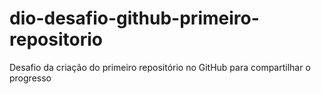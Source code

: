 # dio-desafio-github-primeiro-repositorio
Desafio da criação do primeiro repositório no GitHub para compartilhar o progresso
